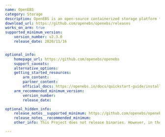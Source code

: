 ```yaml
---
name: OpenEBS
category: Storage
description: OpenEBS is an open-source containerized storage platform that provides persistent storage for Kubernetes workloads.
download_url: https://github.com/openebs/openebs/releases 
works_on_arm: true
supported_minimum_version:
    version_number: v2.3.0 
    release_date: 2020/11/16


optional_info:
    homepage_url: https://github.com/openebs/openebs
    support_caveats:
    alternative_options:
    getting_started_resources:
        arm_content:
        partner_content: 
        official_docs: https://openebs.io/docs/quickstart-guide/installation
    arm_recommended_minimum_version:
        version_number:
        release_date:

optional_hidden_info:
    release_notes__supported_minimum: https://github.com/openebs/openebs/releases/tag/v2.3.0 
    release_notes__recommended_minimum:
    other_info: This Project does not release binaries. However, in the release notes of v2.3.0, it is mentioned that the ARM64 support for OpenEBS Data Engines - cStor, Jiva, Local PV (hostpath and device), ZFS Local PV are added.

---
```


